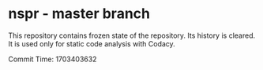 # nspr - master branch

This repository contains frozen state of the repository.
Its history is cleared. It is used only for static code
analysis with Codacy.

Commit Time: 1703403632